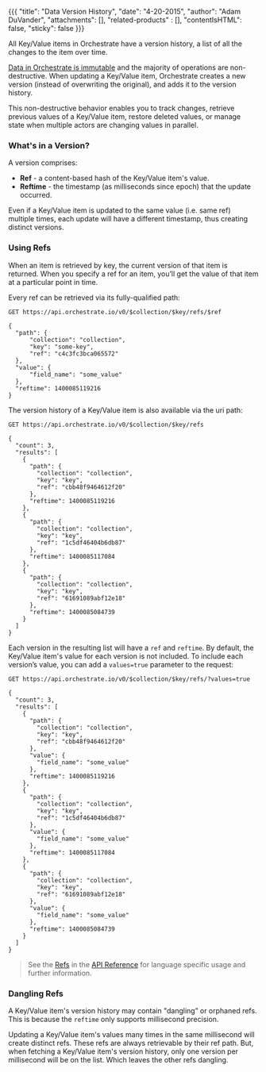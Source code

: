 {{{
  "title": "Data Version History",
  "date": "4-20-2015",
  "author": "Adam DuVander",
  "attachments": [],
  "related-products" : [],
  "contentIsHTML": false,
  "sticky": false
}}}

All Key/Value items in Orchestrate have a version history, a list of all the changes to the item over time.

[Data in Orchestrate is immutable](//www.ctl.io/developers/blog/post/immutability) and the majority of operations are non-destructive. When updating a Key/Value item, Orchestrate creates a new version (instead of overwriting the original), and adds it to the version history.

This non-destructive behavior enables you to track changes, retrieve previous values of a Key/Value item, restore deleted values, or manage state when multiple actors are changing values in parallel.

### What's in a Version?

A version comprises:

* **Ref** - a content-based hash of the Key/Value item's value.
* **Reftime** - the timestamp (as milliseconds since epoch) that the update occurred.

Even if a Key/Value item is updated to the same value (i.e. same ref) multiple times, each update will have a different timestamp, thus creating distinct versions.

### Using Refs

When an item is retrieved by key, the current version of that item is returned. When you specify a ref for an item, you’ll get the value of that item at a particular point in time.

Every ref can be retrieved via its fully-qualified path:

```
GET https://api.orchestrate.io/v0/$collection/$key/refs/$ref
```

```
{
  "path": {
      "collection": "collection",
      "key": "some-key",
      "ref": "c4c3fc3bca065572"
  },
  "value": {
      "field_name": "some_value"
  },
  "reftime": 1400085119216
}
```

The version history of a Key/Value item is also available via the uri path:

```
GET https://api.orchestrate.io/v0/$collection/$key/refs
```

```
{
  "count": 3,
  "results": [
    {
      "path": {
        "collection": "collection",
        "key": "key",
        "ref": "cbb48f9464612f20"
      },
      "reftime": 1400085119216
    },
    {
      "path": {
        "collection": "collection",
        "key": "key",
        "ref": "1c5df46404b6db87"
      },
      "reftime": 1400085117084
    },
    {
      "path": {
        "collection": "collection",
        "key": "key",
        "ref": "61691089abf12e18"
      },
      "reftime": 1400085084739
    }
  ]
}
```

Each version in the resulting list will have a `ref` and `reftime`. By default, the Key/Value item's value for each version is not included. To include each version’s value, you can add a `values=true` parameter to the request:

```
GET https://api.orchestrate.io/v0/$collection/$key/refs/?values=true
```

```
{
  "count": 3,
  "results": [
    {
      "path": {
        "collection": "collection",
        "key": "key",
        "ref": "cbb48f9464612f20"
      },
      "value": {
        "field_name": "some_value"
      },
      "reftime": 1400085119216
    },
    {
      "path": {
        "collection": "collection",
        "key": "key",
        "ref": "1c5df46404b6db87"
      },
      "value": {
        "field_name": "some_value"
      },      
      "reftime": 1400085117084
    },
    {
      "path": {
        "collection": "collection",
        "key": "key",
        "ref": "61691089abf12e18"
      },
      "value": {
        "field_name": "some_value"
      },
      "reftime": 1400085084739
    }
  ]
}
```

> See the [Refs](//orchestrate.io/docs/apiref#refs) in the [API Reference](//orchestrate.io/docs/apiref) for language specific usage and further information.

### Dangling Refs

A Key/Value item's version history may contain "dangling” or orphaned refs. This is because the `reftime` only supports millisecond precision.

Updating a Key/Value item's values many times in the same millisecond will create distinct refs. These refs are always retrievable by their ref path. But, when fetching a Key/Value item's version history, only one version per millisecond will be on the list. Which leaves the other refs dangling.
